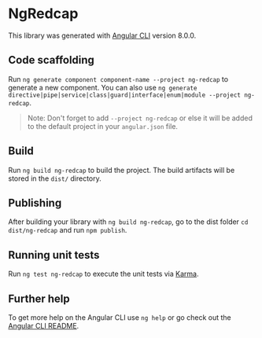 # NgRedcap

This library was generated with [Angular CLI](https://github.com/angular/angular-cli) version 8.0.0.

## Code scaffolding

Run `ng generate component component-name --project ng-redcap` to generate a new component. You can also use `ng generate directive|pipe|service|class|guard|interface|enum|module --project ng-redcap`.
> Note: Don't forget to add `--project ng-redcap` or else it will be added to the default project in your `angular.json` file. 

## Build

Run `ng build ng-redcap` to build the project. The build artifacts will be stored in the `dist/` directory.

## Publishing

After building your library with `ng build ng-redcap`, go to the dist folder `cd dist/ng-redcap` and run `npm publish`.

## Running unit tests

Run `ng test ng-redcap` to execute the unit tests via [Karma](https://karma-runner.github.io).

## Further help

To get more help on the Angular CLI use `ng help` or go check out the [Angular CLI README](https://github.com/angular/angular-cli/blob/master/README.md).
